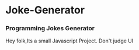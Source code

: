 # Joke-Generator
### Programming Jokes Generator
Hey folk,Its a small Javascript Project. Don't judge UI
